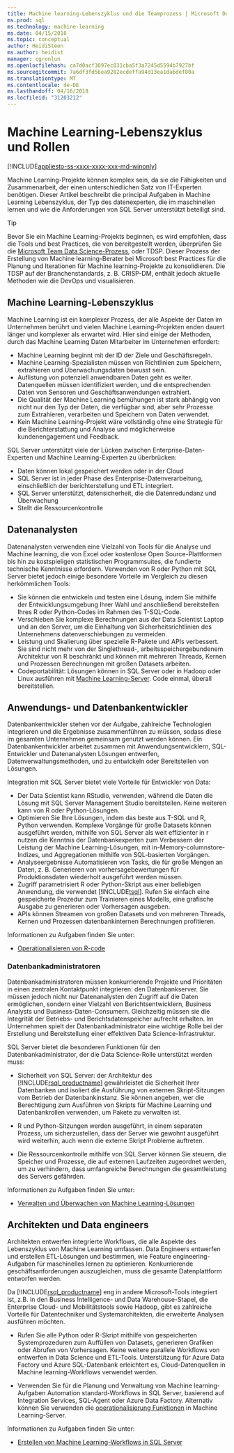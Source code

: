 ```yaml
---
title: Machine learning-Lebenszyklus und die Teamprozess | Microsoft Docs
ms.prod: sql
ms.technology: machine-learning
ms.date: 04/15/2018
ms.topic: conceptual
author: HeidiSteen
ms.author: heidist
manager: cgronlun
ms.openlocfilehash: ca7d0acf3097ec031cba5f3a7245d5594b7927bf
ms.sourcegitcommit: 7a6df3fd5bea9282ecdeffa94d13ea1da6def80a
ms.translationtype: MT
ms.contentlocale: de-DE
ms.lasthandoff: 04/16/2018
ms.locfileid: "31203212"
---
```

# <a name="machine-learning-lifecycle-and-personas"></a>Machine Learning-Lebenszyklus und Rollen
[!INCLUDE[appliesto-ss-xxxx-xxxx-xxx-md-winonly](../../includes/appliesto-ss-xxxx-xxxx-xxx-md-winonly.md)]

Machine Learning-Projekte können komplex sein, da sie die Fähigkeiten und Zusammenarbeit, der einen unterschiedlichen Satz von IT-Experten benötigen. Dieser Artikel beschreibt die principal Aufgaben in Machine Learning Lebenszyklus, der Typ des datenexperten, die im maschinellen lernen und wie die Anforderungen von SQL Server unterstützt beteiligt sind.

> [!TIP]
> 
> Bevor Sie ein Machine Learning-Projekts beginnen, es wird empfohlen, dass die Tools und best Practices, die von bereitgestellt werden, überprüfen Sie die [Microsoft Team Data Science-Prozess](https://blogs.technet.microsoft.com/machinelearning/2017/10/09/the-microsoft-team-data-science-process-tdsp-recent-updates/), oder TDSP. Dieser Prozess der Erstellung von Machine learning-Berater bei Microsoft best Practices für die Planung und Iterationen für Machine learning-Projekte zu konsolidieren. Die TDSP auf der Branchenstandards, z. B. CRISP-DM, enthält jedoch aktuelle Methoden wie die DevOps und visualisieren.

## <a name="machine-learning-life-cycle"></a>Machine Learning-Lebenszyklus

Machine Learning ist ein komplexer Prozess, der alle Aspekte der Daten im Unternehmen berührt und vielen Machine Learning-Projekten enden dauert länger und komplexer als erwartet wird. Hier sind einige der Methoden, durch das Machine Learning Daten Mitarbeiter im Unternehmen erfordert:

+ Machine Learning beginnt mit der ID der Ziele und Geschäftsregeln.
+ Machine Learning-Spezialisten müssen von Richtlinien zum Speichern, extrahieren und Überwachungsdaten bewusst sein.
+ Auflistung von potenziell anwendbaren Daten geht es weiter.  Datenquellen müssen identifiziert werden, und die entsprechenden Daten von Sensoren und Geschäftsanwendungen extrahiert. 
+ Die Qualität der Machine Learning bemühungen ist stark abhängig von nicht nur den Typ der Daten, die verfügbar sind, aber sehr Prozesse zum Extrahieren, verarbeiten und Speichern von Daten verwendet. 
+ Kein Machine Learning-Projekt wäre vollständig ohne eine Strategie für die Berichterstattung und Analyse und möglicherweise kundenengagement und Feedback.

SQL Server unterstützt viele der Lücken zwischen Enterprise-Daten-Experten und Machine Learning-Experten zu überbrücken:

+ Daten können lokal gespeichert werden oder in der Cloud
+ SQL Server ist in jeder Phase des Enterprise-Datenverarbeitung, einschließlich der berichterstellung und ETL integriert.
+ SQL Server unterstützt, datensicherheit, die die Datenredundanz und Überwachung
+ Stellt die Ressourcenkontrolle

## <a name="data-scientists"></a>Datenanalysten

Datenanalysten verwenden eine Vielzahl von Tools für die Analyse und Machine learning, die von Excel oder kostenlose Open Source-Plattformen bis hin zu kostspieligen statistischen Programmsuites, die fundierte technische Kenntnisse erfordern. Verwenden von R oder Python mit SQL Server bietet jedoch einige besondere Vorteile im Vergleich zu diesen herkömmlichen Tools:

+ Sie können die entwickeln und testen eine Lösung, indem Sie mithilfe der Entwicklungsumgebung Ihrer Wahl und anschließend bereitstellen Ihres R oder Python-Codes im Rahmen des T-SQL-Code.
+ Verschieben Sie komplexe Berechnungen aus der Data Scientist Laptop und an den Server, um die Einhaltung von Sicherheitsrichtlinien des Unternehmens datenverschiebungen zu vermeiden.
+ Leistung und Skalierung über spezielle R-Pakete und APIs verbessert. Sie sind nicht mehr von der Singlethread-, arbeitsspeichergebundenem Architektur von R beschränkt und können mit mehreren Threads, Kernen und Prozessen Berechnungen mit großen Datasets arbeiten.
+ Codeportabilität: Lösungen können in SQL Server oder in Hadoop oder Linux ausführen mit [Machine Learning-Server](https://docs.microsoft.com/machine-learning-server/what-is-machine-learning-server). Code einmal, überall bereitstellen.

## <a name="application-and-database-developers"></a>Anwendungs- und Datenbankentwickler

Datenbankentwickler stehen vor der Aufgabe, zahlreiche Technologien integrieren und die Ergebnisse zusammenführen zu müssen, sodass diese im gesamten Unternehmen gemeinsam genutzt werden können. Ein Datenbankentwickler arbeitet zusammen mit Anwendungsentwicklern, SQL-Entwickler und Datenanalysten Lösungen entwerfen, Datenverwaltungsmethoden, und zu entwickeln oder Bereitstellen von Lösungen.

Integration mit SQL Server bietet viele Vorteile für Entwickler von Data:

+ Der Data Scientist kann RStudio, verwenden, während die Daten die Lösung mit SQL Server Management Studio bereitstellen. Keine weiteren kann von R oder Python-Lösungen.
+ Optimieren Sie Ihre Lösungen, indem das beste aus T-SQL und R, Python verwenden. Komplexe Vorgänge für große Datasets können ausgeführt werden, mithilfe von SQL Server als weit effizienter in r nutzen die Kenntnis der Datenbankexperten zum Verbessern der Leistung der Machine Learning-Lösungen, mit in-Memory-columnstore-Indizes, und Aggregationen mithilfe von SQL-basierten Vorgängen. 
+ Analyseergebnisse Automatisieren von Tasks, die für große Mengen an Daten, z. B. Generieren von vorhersagebewertungen für Produktionsdaten wiederholt ausgeführt werden müssen. 
+ Zugriff parametrisiert R oder Python-Skript aus einer beliebigen Anwendung, die verwendet [!INCLUDE[tsql](../../includes/tsql-md.md)]. Rufen Sie einfach eine gespeicherte Prozedur zum Trainieren eines Modells, eine grafische Ausgabe zu generieren oder Vorhersagen ausgeben.
+ APIs können Streamen von großen Datasets und von mehreren Threads, Kernen und Prozessen datenbankinternen Berechnungen profitieren.

Informationen zu Aufgaben finden Sie unter:
+ [Operationalisieren von R-code](../../advanced-analytics/r/operationalizing-your-r-code.md)

### <a name="database-administrators"></a>Datenbankadministratoren

Datenbankadministratoren müssen konkurrierende Projekte und Prioritäten in einen zentralen Kontaktpunkt integrieren: den Datenbankserver. Sie müssen jedoch nicht nur Datenanalysten den Zugriff auf die Daten ermöglichen, sondern einer Vielzahl von Berichtsentwicklern, Business Analysts und Business-Daten-Consumern. Gleichzeitig müssen sie die Integrität der Betriebs- und Berichtsdatenspeicher aufrecht erhalten. Im Unternehmen spielt der Datenbankadministrator eine wichtige Rolle bei der Erstellung und Bereitstellung einer effektiven Data Science-Infrastruktur. 

SQL Server bietet die besonderen Funktionen für den Datenbankadministrator, der die Data Science-Rolle unterstützt werden muss:

+ Sicherheit von SQL Server: der Architektur des [!INCLUDE[rsql_productname](../../includes/rsql-productname-md.md)] gewährleistet die Sicherheit Ihrer Datenbanken und isoliert die Ausführung von externen Skript-Sitzungen vom Betrieb der Datenbankinstanz. Sie können angeben, wer die Berechtigung zum Ausführen von Skripts für Machine Learning und Datenbankrollen verwenden, um Pakete zu verwalten ist.

+ R und Python-Sitzungen werden ausgeführt, in einem separaten Prozess, um sicherzustellen, dass der Server wie gewohnt ausgeführt wird weiterhin, auch wenn die externe Skript Probleme auftreten.

+ Die Ressourcenkontrolle mithilfe von SQL Server können Sie steuern, die Speicher und Prozesse, die auf externen Laufzeiten zugeordnet werden, um zu verhindern, dass umfangreiche Berechnungen die gesamtleistung des Servers gefährden.

Informationen zu Aufgaben finden Sie unter:
+ [Verwalten und Überwachen von Machine Learning-Lösungen](../../advanced-analytics/r/managing-and-monitoring-r-solutions.md)

## <a name="architects-and-data-engineers"></a>Architekten und Data engineers

Architekten entwerfen integrierte Workflows, die alle Aspekte des Lebenszyklus von Machine Learning umfassen. Data Engineers entwerfen und erstellen ETL-Lösungen und bestimmen, wie Feature engineering-Aufgaben für maschinelles lernen zu optimieren. Konkurrierende geschäftsanforderungen auszugleichen, muss die gesamte Datenplattform entworfen werden.

Da [!INCLUDE[rsql_productname](../../includes/rsql-productname-md.md)] eng in andere Microsoft-Tools integriert ist, z.B. in den Business Intelligence- und Data Warehouse-Stapel, die Enterprise Cloud- und Mobilitätstools sowie Hadoop, gibt es zahlreiche Vorteile für Datentechniker und Systemarchitekten, die erweiterte Analysen ausführen möchten.

+ Rufen Sie alle Python oder R-Skript mithilfe von gespeicherten Systemprozeduren zum Auffüllen von Datasets, generieren Grafiken oder Abrufen von Vorhersagen. Keine weitere parallele Workflows von entwerfen in Data Science und ETL-Tools. Unterstützung für Azure Data Factory und Azure SQL-Datenbank erleichtert es, Cloud-Datenquellen in Machine learning-Workflows verwendet werden.

+ Verwenden Sie für die Planung und Verwaltung von Machine learning-Aufgaben Automation standard-Workflows in SQL Server, basierend auf Integration Services, SQL-Agent oder Azure Data Factory. Alternativ können Sie verwenden die [operationalisierung Funktionen](https://docs.microsoft.com/machine-learning-server/operationalize/how-to-deploy-web-service-publish-manage-in-r) in Machine Learning-Server.

Informationen zu Aufgaben finden Sie unter:

+ [Erstellen von Machine Learning-Workflows in SQL Server](../../advanced-analytics/r/creating-workflows-that-use-r-in-sql-server.md)

